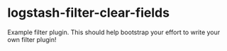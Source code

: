 # logstash-filter-clear-fields
Example filter plugin. This should help bootstrap your effort to write your own filter plugin!

